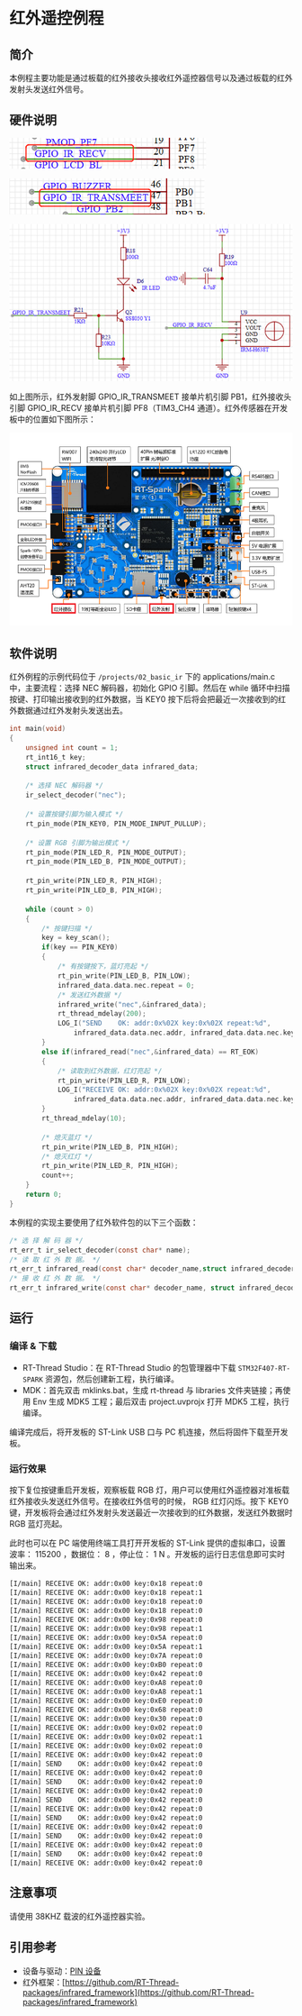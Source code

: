 # 红外遥控例程

## 简介

本例程主要功能是通过板载的红外接收头接收红外遥控器信号以及通过板载的红外发射头发送红外信号。

## 硬件说明

![红外接收引脚](figures/ir_receive_pin.png)

![红外发射连接单片机引脚](figures/ir_transmeet_pin.png)

![红外发射接收电路原理图](figures/ir_circuit.png)

如上图所示，红外发射脚 GPIO_IR_TRANSMEET 接单片机引脚 PB1，红外接收头引脚 GPIO_IR_RECV 接单片机引脚 PF8（TIM3_CH4 通道）。红外传感器在开发板中的位置如下图所示：

![红外位置](figures/board.png)

## 软件说明

红外例程的示例代码位于 `/projects/02_basic_ir` 下的 applications/main.c 中，主要流程：选择 NEC 解码器，初始化 GPIO 引脚。然后在 while 循环中扫描按键、打印输出接收到的红外数据，当 KEY0 按下后将会把最近一次接收到的红外数据通过红外发射头发送出去。

```c
int main(void)
{
    unsigned int count = 1;
    rt_int16_t key;
    struct infrared_decoder_data infrared_data;

    /* 选择 NEC 解码器 */
    ir_select_decoder("nec");

    /* 设置按键引脚为输入模式 */
    rt_pin_mode(PIN_KEY0, PIN_MODE_INPUT_PULLUP);

    /* 设置 RGB 引脚为输出模式 */
    rt_pin_mode(PIN_LED_R, PIN_MODE_OUTPUT);
    rt_pin_mode(PIN_LED_B, PIN_MODE_OUTPUT);

    rt_pin_write(PIN_LED_R, PIN_HIGH);
    rt_pin_write(PIN_LED_B, PIN_HIGH);

    while (count > 0)
    {
        /* 按键扫描 */
        key = key_scan();
        if(key == PIN_KEY0)
        {
            /* 有按键按下，蓝灯亮起 */
            rt_pin_write(PIN_LED_B, PIN_LOW);
            infrared_data.data.nec.repeat = 0;
            /* 发送红外数据 */
            infrared_write("nec",&infrared_data);
            rt_thread_mdelay(200);
            LOG_I("SEND    OK: addr:0x%02X key:0x%02X repeat:%d",
                infrared_data.data.nec.addr, infrared_data.data.nec.key, infrared_data.data.nec.repeat);
        }
        else if(infrared_read("nec",&infrared_data) == RT_EOK)
        {
            /* 读取到红外数据，红灯亮起 */
            rt_pin_write(PIN_LED_R, PIN_LOW);
            LOG_I("RECEIVE OK: addr:0x%02X key:0x%02X repeat:%d",
                infrared_data.data.nec.addr, infrared_data.data.nec.key, infrared_data.data.nec.repeat);
        }
        rt_thread_mdelay(10);

        /* 熄灭蓝灯 */
        rt_pin_write(PIN_LED_B, PIN_HIGH);
        /* 熄灭红灯 */
        rt_pin_write(PIN_LED_R, PIN_HIGH);
        count++;
    }
    return 0;
}
```

本例程的实现主要使用了红外软件包的以下三个函数：

```c
/* 选 择 解 码 器 */
rt_err_t ir_select_decoder(const char* name);
/* 读 取 红 外 数 据。 */
rt_err_t infrared_read(const char* decoder_name,struct infrared_decoder_data* data);
/* 接 收 红 外 数 据。 */
rt_err_t infrared_write(const char* decoder_name, struct infrared_decoder_data* data);
```

## 运行

### 编译 & 下载

- RT-Thread Studio：在 RT-Thread Studio 的包管理器中下载 `STM32F407-RT-SPARK` 资源包，然后创建新工程，执行编译。
- MDK：首先双击 mklinks.bat，生成 rt-thread 与 libraries 文件夹链接；再使用 Env 生成 MDK5 工程；最后双击 project.uvprojx 打开 MDK5 工程，执行编译。

编译完成后，将开发板的 ST-Link USB 口与 PC 机连接，然后将固件下载至开发板。

### 运行效果

按下复位按键重启开发板，观察板载 RGB 灯，用户可以使用红外遥控器对准板载红外接收头发送红外信号。在接收红外信号的时候， RGB 红灯闪烁。按下 KEY0 键，开发板将会通过红外发射头发送最近一次接收到的红外数据，发送红外数据时 RGB 蓝灯亮起。

此时也可以在 PC 端使用终端工具打开开发板的 ST-Link 提供的虚拟串口，设置波率： 115200 ，数据位： 8 ，停止位： 1 N 。开发板的运行日志信息即可实时输出来。

```shell
[I/main] RECEIVE OK: addr:0x00 key:0x18 repeat:0
[I/main] RECEIVE OK: addr:0x00 key:0x18 repeat:1
[I/main] RECEIVE OK: addr:0x00 key:0x18 repeat:0
[I/main] RECEIVE OK: addr:0x00 key:0x18 repeat:0
[I/main] RECEIVE OK: addr:0x00 key:0x98 repeat:0
[I/main] RECEIVE OK: addr:0x00 key:0x98 repeat:1
[I/main] RECEIVE OK: addr:0x00 key:0x5A repeat:0
[I/main] RECEIVE OK: addr:0x00 key:0x5A repeat:1
[I/main] RECEIVE OK: addr:0x00 key:0x7A repeat:0
[I/main] RECEIVE OK: addr:0x00 key:0xB0 repeat:0
[I/main] RECEIVE OK: addr:0x00 key:0x42 repeat:0
[I/main] RECEIVE OK: addr:0x00 key:0xA8 repeat:0
[I/main] RECEIVE OK: addr:0x00 key:0xA8 repeat:1
[I/main] RECEIVE OK: addr:0x00 key:0xE0 repeat:0
[I/main] RECEIVE OK: addr:0x00 key:0x68 repeat:0
[I/main] RECEIVE OK: addr:0x00 key:0x30 repeat:0
[I/main] RECEIVE OK: addr:0x00 key:0x02 repeat:0
[I/main] RECEIVE OK: addr:0x00 key:0x02 repeat:1
[I/main] RECEIVE OK: addr:0x00 key:0x02 repeat:0
[I/main] RECEIVE OK: addr:0x00 key:0x42 repeat:0
[I/main] SEND    OK: addr:0x00 key:0x42 repeat:0
[I/main] RECEIVE OK: addr:0x00 key:0x42 repeat:0
[I/main] SEND    OK: addr:0x00 key:0x42 repeat:0
[I/main] RECEIVE OK: addr:0x00 key:0x42 repeat:0
[I/main] SEND    OK: addr:0x00 key:0x42 repeat:0
[I/main] RECEIVE OK: addr:0x00 key:0x42 repeat:0
[I/main] SEND    OK: addr:0x00 key:0x42 repeat:0
[I/main] RECEIVE OK: addr:0x00 key:0x42 repeat:0
[I/main] SEND    OK: addr:0x00 key:0x42 repeat:0
[I/main] RECEIVE OK: addr:0x00 key:0x42 repeat:0
[I/main] SEND    OK: addr:0x00 key:0x42 repeat:0
[I/main] RECEIVE OK: addr:0x00 key:0x42 repeat:0

```
## 注意事项

请使用 38KHZ 载波的红外遥控器实验。

## 引用参考

- 设备与驱动：[PIN 设备](https://www.rt-thread.org/document/site/#/rt-thread-version/rt-thread-standard/programming-manual/device/pin/pin)
- 红外框架：[https://github.com/RT-Thread-packages/infrared_framework](https://github.com/RT-Thread-packages/infrared_framework)
